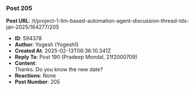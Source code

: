 ### Post 205
**Post URL**: /t/project-1-llm-based-automation-agent-discussion-thread-tds-jan-2025/164277/205
- **ID**: 594378
- **Author**: Yogesh (Yogesh1)
- **Created At**: 2025-02-13T08:36:10.341Z
- **Reply To**: Post 190 (Pradeep Mondal, 21f2000709)
- **Content**:  
  Thanks. Do you know the new date?
- **Reactions**: None
- **Post Number**: 205

